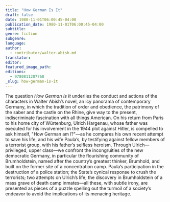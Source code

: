 ```yaml
---
title: "How German Is It"
draft: false
date: 1980-11-01T06:00:45-04:00
publication_date: 1980-11-01T06:00:45-04:00
subtitle:
genre: fiction
subgenre:
language:
author:
  - contributor/walter-abish.md
translator:
editor:
featured_image_path:
editions:
  - 9780811207768
_slug: how-german-is-it
---
```


The question _How German Is It_ underlies the conduct and actions of the characters in Walter Abish’s novel, an icy panorama of contemporary Germany, in which the tradition of order and obedience, the patrimony of the saber and the castle on the Rhine, give way to the present, indiscriminate fascination with all things American. On his return from Paris to his home city of Würtenburg, Ulrich Hargenau, whose father was executed for his involvement in the 1944 plot against Hitler, is compelled to ask himself, "How German am l?"––as he compares his own recent attempt to save his life, and his wife Paula’s, by testifying against fellow members of a terrorist group, with his father’s selfless heroism. Through Ulrich––privileged, upper class––we confront the incongruities of the new democratic Germany, in particular the flourishing community of Brumholdstein, named after the country’s greatest thinker, Brumhold, and built on the former site of a concentration camp. Paula’s participation in the destruction of a police station; the State’s cynical response to crush the terrorists; two attempts on Ulrich’s life; the discovery in Brumholdstein of a mass grave of death camp inmates––all these, with subtle irony, are presented as pieces of a puzzle spelling out the turmoil of a society’s endeavor to avoid the implications of its menacing heritage.

